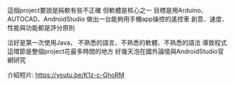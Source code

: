 這個project要說是純軟有些不正確
但軟體是核心之一
目標是用Arduino、AUTOCAD、AndroidStudio
做出一台能夠用手機app操控的遙控車
創意、速度、性能與功能都是評分原則

洽好是第一次使用Java，
不熟悉的語言、不熟悉的軟體、不熟悉的語法
導致程式這環節是整個project花最多時間的地方
好幾天泡在國外論壇與AndroidStudio官網研究


介紹短片: https://youtu.be/K1z-c-GhoRM

